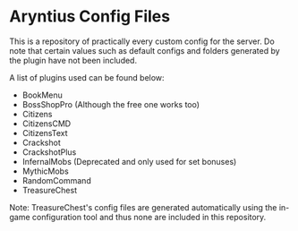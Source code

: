 # Aryntius Config Files
This is a repository of practically every custom config for the server.
Do note that certain values such as default configs and folders generated by the plugin have not been included.

A list of plugins used can be found below:
- BookMenu
- BossShopPro (Although the free one works too)
- Citizens
- CitizensCMD
- CitizensText
- Crackshot
- CrackshotPlus
- InfernalMobs (Deprecated and only used for set bonuses)
- MythicMobs
- RandomCommand
- TreasureChest

Note: TreasureChest's config files are generated automatically using the in-game configuration tool and thus none are included in this repository.